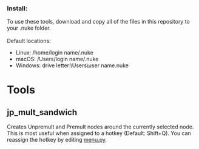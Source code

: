 ### Install:
To use these tools, download and copy all of the files in this repository to your .nuke folder.\
\
Default locations:
* Linux:           /home/login name/.nuke
* macOS:    /Users/login name/.nuke
* Windows:     drive letter:\Users\user name\.nuke

# Tools
## jp_mult_sandwich
Creates Unpremult and Premult nodes around the currently selected node. This is most useful when assigned to a hotkey (Default: Shift+Q). You can reassign the hotkey by editing [menu.py](https://github.com/ontyj/jp_nukeToolkit/blob/master/menu.py). 
